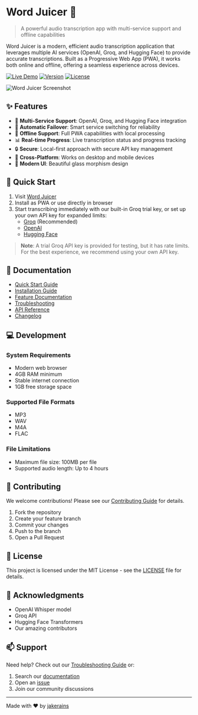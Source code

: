 # Word Juicer 🍊

> A powerful audio transcription app with multi-service support and offline capabilities

Word Juicer is a modern, efficient audio transcription application that leverages multiple AI services (OpenAI, Groq, and Hugging Face) to provide accurate transcriptions. Built as a Progressive Web App (PWA), it works both online and offline, offering a seamless experience across devices.

[![Live Demo](https://img.shields.io/badge/demo-live-green.svg)](https://wordjuicer.app)
[![Version](https://img.shields.io/badge/version-1.0.10-blue.svg)](docs/CHANGELOG.md)
[![License](https://img.shields.io/badge/license-MIT-blue.svg)](LICENSE)

![Word Juicer Screenshot](public/juicericons/icon-1024.png)

## ✨ Features

- 🎯 **Multi-Service Support**: OpenAI, Groq, and Hugging Face integration
- 🔄 **Automatic Failover**: Smart service switching for reliability
- 💾 **Offline Support**: Full PWA capabilities with local processing
- 📊 **Real-time Progress**: Live transcription status and progress tracking
- 🔒 **Secure**: Local-first approach with secure API key management
- 📱 **Cross-Platform**: Works on desktop and mobile devices
- 🎨 **Modern UI**: Beautiful glass morphism design

## 🚀 Quick Start

1. Visit [Word Juicer](https://wordjuicer.app)
2. Install as PWA or use directly in browser
3. Start transcribing immediately with our built-in Groq trial key, or set up your own API key for expanded limits:
   - [Groq](https://console.groq.com/keys) (Recommended)
   - [OpenAI](https://platform.openai.com/api-keys)
   - [Hugging Face](https://huggingface.co/settings/tokens)

> **Note**: A trial Groq API key is provided for testing, but it has rate limits. For the best experience, we recommend using your own API key.

## 📖 Documentation

- [Quick Start Guide](guides/QUICK_START.md)
- [Installation Guide](guides/INSTALLATION.md)
- [Feature Documentation](guides/FEATURES.md)
- [Troubleshooting](guides/TROUBLESHOOTING.md)
- [API Reference](api/API_REFERENCE.md)
- [Changelog](CHANGELOG.md)

## 💻 Development

### System Requirements

- Modern web browser
- 4GB RAM minimum
- Stable internet connection
- 1GB free storage space

### Supported File Formats

- MP3
- WAV
- M4A
- FLAC

### File Limitations

- Maximum file size: 100MB per file
- Supported audio length: Up to 4 hours

## 🤝 Contributing

We welcome contributions! Please see our [Contributing Guide](CONTRIBUTING.md) for details.

1. Fork the repository
2. Create your feature branch
3. Commit your changes
4. Push to the branch
5. Open a Pull Request

## 📝 License

This project is licensed under the MIT License - see the [LICENSE](LICENSE) file for details.

## 🙏 Acknowledgments

- OpenAI Whisper model
- Groq API
- Hugging Face Transformers
- Our amazing contributors

## 📫 Support

Need help? Check out our [Troubleshooting Guide](guides/TROUBLESHOOTING.md) or:

1. Search our [documentation](docs/)
2. Open an [issue](../../issues)
3. Join our community discussions

---

Made with ❤️ by [jakerains](https://github.com/jakerains) 